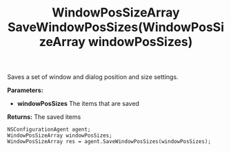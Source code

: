 ﻿---
uid: crmscript_ref_NSConfigurationAgent_SaveWindowPosSizes
title: WindowPosSizeArray SaveWindowPosSizes(WindowPosSizeArray windowPosSizes)
intellisense: NSConfigurationAgent.SaveWindowPosSizes
keywords: NSConfigurationAgent, SaveWindowPosSizes
so.topic: reference
---

Saves a set of window and dialog position and size settings.

**Parameters:**
 - **windowPosSizes** The items that are saved

**Returns:** The saved items

```crmscript
NSConfigurationAgent agent;
WindowPosSizeArray windowPosSizes;
WindowPosSizeArray res = agent.SaveWindowPosSizes(windowPosSizes);
```

